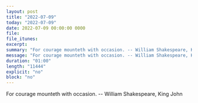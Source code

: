 ```yaml
---
layout: post
title: "2022-07-09"
today: "2022-07-09"
date: 2022-07-09 00:00:00 0000
file:
file_itunes:
excerpt:
summary: "For courage mounteth with occasion. -- William Shakespeare, King John "
message: "For courage mounteth with occasion. -- William Shakespeare, King John "
duration: "01:00"
length: "11444"
explicit: "no"
block: "no"
---
```

For courage mounteth with occasion. -- William Shakespeare, King John 

